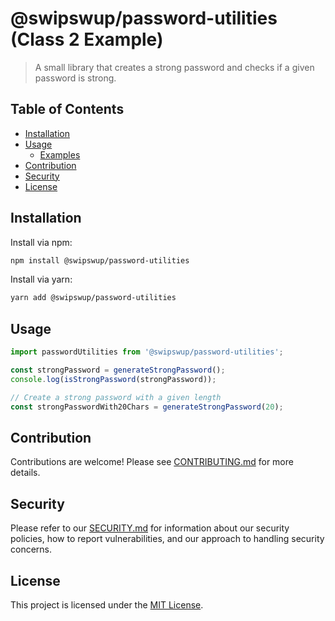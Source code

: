 # @swipswup/password-utilities (Class 2 Example)

> A small library that creates a strong password and checks if a given password is strong.

## Table of Contents

- [Installation](#installation)
- [Usage](#usage)
   - [Examples](#examples)
- [Contribution](#contribution)
- [Security](#security)
- [License](#license)

## Installation

Install via npm:

```bash
npm install @swipswup/password-utilities
```
Install via yarn:

```bash
yarn add @swipswup/password-utilities
```

## Usage

```js
import passwordUtilities from '@swipswup/password-utilities';

const strongPassword = generateStrongPassword();
console.log(isStrongPassword(strongPassword));

// Create a strong password with a given length
const strongPasswordWith20Chars = generateStrongPassword(20);
```

## Contribution

Contributions are welcome! Please see [CONTRIBUTING.md](./CONTRIBUTING.md) for more details.

## Security

Please refer to our [SECURITY.md](./SECURITY.md) for information about our security policies, how to report vulnerabilities, and our approach to handling security concerns.

## 

## License

This project is licensed under the [MIT License](./LICENSE.md).


